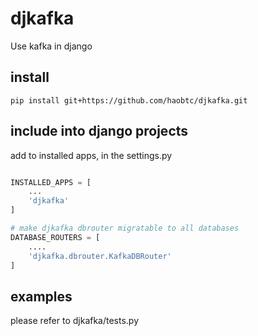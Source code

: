 # djkafka
Use kafka in django

## install
```shell
pip install git+https://github.com/haobtc/djkafka.git
```

## include into django projects

add to installed apps, in the settings.py

```python

INSTALLED_APPS = [
    ...
    'djkafka'
]

# make djkafka dbrouter migratable to all databases
DATABASE_ROUTERS = [
    ....
    'djkafka.dbrouter.KafkaDBRouter'
]

```

## examples

please refer to djkafka/tests.py
